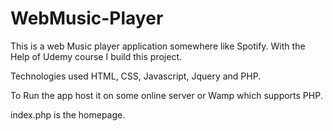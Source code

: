 # WebMusic-Player

This is a web Music player application somewhere like Spotify. With the Help of Udemy course I build this project.

Technologies used HTML, CSS, Javascript, Jquery and PHP.

To Run the app host it on some online server or Wamp which supports PHP.

index.php is the homepage.

